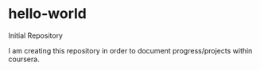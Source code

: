 # hello-world
Initial Repository

I am creating this repository in order to document progress/projects within coursera.
